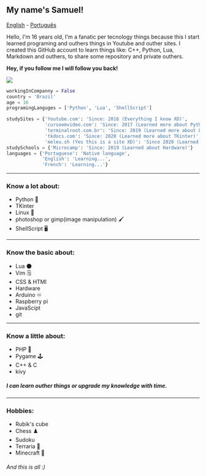 ## My name's Samuel!

[English](https://github.com/Samuel-de-Oliveira/Samuel-de-Oliveira) - [Português](https://github.com/Samuel-de-Oliveira/Samuel-de-Oliveira/blob/main/LEIA-ME.md)

Hello, I'm 16 years old, I'm a fanatic per tecnology things because this I start
learned programing and outhers things in Youtube and outher sites. I created this
GitHub account to learn things like: C++, Python, Lua, Markdown and outhers, to
share some repository and private outhers.

**Hey, if you follow me I will follow you back!**

<img src="https://github-readme-stats.vercel.app/api/top-langs/?username=samuel-de-oliveira&layout=compact&theme=darcula">

``` Python
workingInCompanny = False
country = 'Brazil'
age = 16
programingLanguges = ['Python', 'Lua', 'ShellScript']

studySites = {'Youtube.com': 'Since: 2016 (Everything I know XD)',
              'cursoemvideo.com': 'Since: 2017 (Learned more about Python and basic Linux)',
              'terminalroot.com.br': 'Since: 2019 (Learned more about Linux)',
              'tkdocs.com': 'Since: 2020 (Learned more about TKinter)',
              'meleu.sh (Yes this is a site XD)': 'Since 2020 (Learned about ShellScript)'}
studySchools = {'Microcamp': 'Since: 2019 (Learned about Hardware)'}
languages = {'Portuguese': 'Native language', 
             'English': 'Learning...',
             'French': 'Learning...'}
```

---
### Know a lot about:
- Python 🐍
- TKinter
- Linux 🐧
- photoshop or gimp(image manipulation) 🖌️
- ShellScript 🖥️

---
### Know the basic about:
- Lua 🌑
- Vim 🗒️
- CSS & HTMl
- Hardware
- Arduino ♾️
- Raspberry pi
- JavaScipt
- git

---
### Know a little about:
- PHP 🐘
- Pygame 🕹️
- C++ & C
- kivy

##### I can learn outher things or upgrade my knowledge with time.

---
### Hobbies:
- Rubik's cube
- Chess ♟️
- Sudoku
- Terraria 🌳
- Minecraft 🏹

###### *And this is all :)*
